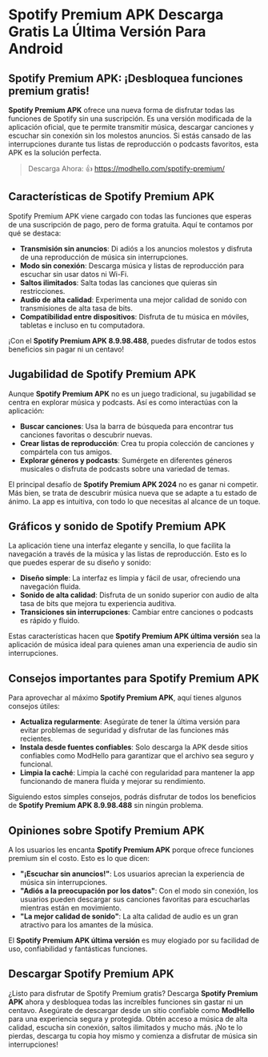 # Spotify Premium APK Descarga Gratis La Última Versión Para Android

## Spotify Premium APK: ¡Desbloquea funciones premium gratis!

**Spotify Premium APK** ofrece una nueva forma de disfrutar todas las funciones de Spotify sin una suscripción. Es una versión modificada de la aplicación oficial, que te permite transmitir música, descargar canciones y escuchar sin conexión sin los molestos anuncios. Si estás cansado de las interrupciones durante tus listas de reproducción o podcasts favoritos, esta APK es la solución perfecta.

>Descarga Ahora: 👍 https://modhello.com/spotify-premium/

## Características de Spotify Premium APK

Spotify Premium APK viene cargado con todas las funciones que esperas de una suscripción de pago, pero de forma gratuita. Aquí te contamos por qué se destaca:

- **Transmisión sin anuncios**: Di adiós a los anuncios molestos y disfruta de una reproducción de música sin interrupciones.
- **Modo sin conexión**: Descarga música y listas de reproducción para escuchar sin usar datos ni Wi-Fi.
- **Saltos ilimitados**: Salta todas las canciones que quieras sin restricciones.
- **Audio de alta calidad**: Experimenta una mejor calidad de sonido con transmisiones de alta tasa de bits.
- **Compatibilidad entre dispositivos**: Disfruta de tu música en móviles, tabletas e incluso en tu computadora.

¡Con el **Spotify Premium APK 8.9.98.488**, puedes disfrutar de todos estos beneficios sin pagar ni un centavo!

## Jugabilidad de Spotify Premium APK

Aunque **Spotify Premium APK** no es un juego tradicional, su jugabilidad se centra en explorar música y podcasts. Así es como interactúas con la aplicación:

- **Buscar canciones**: Usa la barra de búsqueda para encontrar tus canciones favoritas o descubrir nuevas.
- **Crear listas de reproducción**: Crea tu propia colección de canciones y compártela con tus amigos.
- **Explorar géneros y podcasts**: Sumérgete en diferentes géneros musicales o disfruta de podcasts sobre una variedad de temas.

El principal desafío de **Spotify Premium APK 2024** no es ganar ni competir. Más bien, se trata de descubrir música nueva que se adapte a tu estado de ánimo. La app es intuitiva, con todo lo que necesitas al alcance de un toque.

## Gráficos y sonido de Spotify Premium APK

La aplicación tiene una interfaz elegante y sencilla, lo que facilita la navegación a través de la música y las listas de reproducción. Esto es lo que puedes esperar de su diseño y sonido:

- **Diseño simple**: La interfaz es limpia y fácil de usar, ofreciendo una navegación fluida.
- **Sonido de alta calidad**: Disfruta de un sonido superior con audio de alta tasa de bits que mejora tu experiencia auditiva.
- **Transiciones sin interrupciones**: Cambiar entre canciones o podcasts es rápido y fluido.

Estas características hacen que **Spotify Premium APK última versión** sea la aplicación de música ideal para quienes aman una experiencia de audio sin interrupciones.

## Consejos importantes para Spotify Premium APK

Para aprovechar al máximo **Spotify Premium APK**, aquí tienes algunos consejos útiles:

- **Actualiza regularmente**: Asegúrate de tener la última versión para evitar problemas de seguridad y disfrutar de las funciones más recientes.
- **Instala desde fuentes confiables**: Solo descarga la APK desde sitios confiables como ModHello para garantizar que el archivo sea seguro y funcional.
- **Limpia la caché**: Limpia la caché con regularidad para mantener la app funcionando de manera fluida y mejorar su rendimiento.

Siguiendo estos simples consejos, podrás disfrutar de todos los beneficios de **Spotify Premium APK 8.9.98.488** sin ningún problema.

## Opiniones sobre Spotify Premium APK

A los usuarios les encanta **Spotify Premium APK** porque ofrece funciones premium sin el costo. Esto es lo que dicen:

- **"¡Escuchar sin anuncios!"**: Los usuarios aprecian la experiencia de música sin interrupciones.
- **"Adiós a la preocupación por los datos"**: Con el modo sin conexión, los usuarios pueden descargar sus canciones favoritas para escucharlas mientras están en movimiento.
- **"La mejor calidad de sonido"**: La alta calidad de audio es un gran atractivo para los amantes de la música.

El **Spotify Premium APK última versión** es muy elogiado por su facilidad de uso, confiabilidad y fantásticas funciones.

## Descargar Spotify Premium APK

¿Listo para disfrutar de Spotify Premium gratis? Descarga **Spotify Premium APK** ahora y desbloquea todas las increíbles funciones sin gastar ni un centavo. Asegúrate de descargar desde un sitio confiable como **ModHello** para una experiencia segura y protegida. Obtén acceso a música de alta calidad, escucha sin conexión, saltos ilimitados y mucho más. ¡No te lo pierdas, descarga tu copia hoy mismo y comienza a disfrutar de música sin interrupciones!
